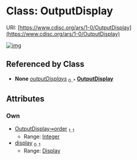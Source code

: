 
# Class: OutputDisplay




URI: [https://www.cdisc.org/ars/1-0/OutputDisplay](https://www.cdisc.org/ars/1-0/OutputDisplay)


[![img](https://yuml.me/diagram/nofunky;dir:TB/class/[Display]<display%200..1-++[OutputDisplay&#124;order:integer],[Output]++-%20outputDisplays%200..*>[OutputDisplay],[Output],[Display])](https://yuml.me/diagram/nofunky;dir:TB/class/[Display]<display%200..1-++[OutputDisplay&#124;order:integer],[Output]++-%20outputDisplays%200..*>[OutputDisplay],[Output],[Display])

## Referenced by Class

 *  **None** *[outputDisplays](outputDisplays.md)*  <sub>0..\*</sub>  **[OutputDisplay](OutputDisplay.md)**

## Attributes


### Own

 * [OutputDisplay➞order](OutputDisplay_order.md)  <sub>1..1</sub>
     * Range: [Integer](types/Integer.md)
 * [display](display.md)  <sub>0..1</sub>
     * Range: [Display](Display.md)
